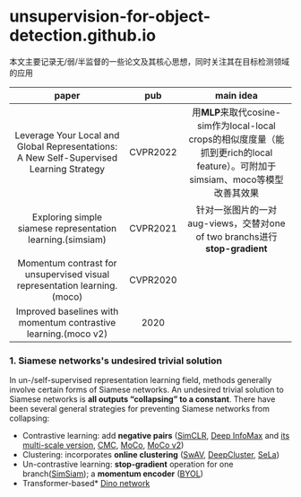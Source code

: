 # unsupervision-for-object-detection.github.io
本文主要记录无/弱/半监督的一些论文及其核心思想，同时关注其在目标检测领域的应用

|                            paper                             |   pub    |                          main idea                           |
| :----------------------------------------------------------: | :------: | :----------------------------------------------------------: |
| Leverage Your Local and Global Representations: A New Self-Supervised Learning Strategy | CVPR2022 | 用**MLP**来取代cosine-sim作为local-local crops的相似度度量（能抓到更rich的local feature）。可附加于simsiam、moco等模型改善其效果 |
|  Exploring simple siamese representation learning.(simsiam)  | CVPR2021 | 针对一张图片的一对aug-views，交替对one of two branchs进行**stop-gradient** |
| Momentum contrast for unsupervised visual representation learning.(moco) | CVPR2020 |                                                              |
| Improved baselines with momentum contrastive learning.(moco v2) |   2020   |                                                              |

### 1. Siamese networks's undesired trivial solution

In un-/self-supervised representation learning field, methods generally involve certain forms of Siamese networks. An undesired trivial solution to Siamese networks is **all outputs “collapsing” to a constant**. There have been several general strategies for preventing Siamese networks from collapsing:

* Contrastive learning: add **negative pairs** ([SimCLR](http://proceedings.mlr.press/v119/chen20j.html), [Deep InfoMax](https://arxiv.org/abs/1808.06670) and [its multi-scale version](https://proceedings.neurips.cc/paper/2019/hash/ddf354219aac374f1d40b7e760ee5bb7-Abstract.html), [CMC](https://link.springer.com/chapter/10.1007/978-3-030-58621-8_45), [MoCo](https://openaccess.thecvf.com/content_CVPR_2020/html/He_Momentum_Contrast_for_Unsupervised_Visual_Representation_Learning_CVPR_2020_paper.html), [MoCo v2](https://arxiv.org/abs/2003.04297))
* Clustering: incorporates **online clustering** ([SwAV](https://proceedings.neurips.cc/paper/2020/hash/70feb62b69f16e0238f741fab228fec2-Abstract.html), [DeepCluster](https://openaccess.thecvf.com/content_ECCV_2018/html/Mathilde_Caron_Deep_Clustering_for_ECCV_2018_paper.html), [SeLa](https://arxiv.org/abs/1911.05371))
* Un-contrastive learning: **stop-gradient** operation for one branch([SimSiam](https://openaccess.thecvf.com/content/CVPR2021/html/Chen_Exploring_Simple_Siamese_Representation_Learning_CVPR_2021_paper.html)); a **momentum encoder** ([BYOL](https://proceedings.neurips.cc/paper/2020/hash/f3ada80d5c4ee70142b17b8192b2958e-Abstract.html))
* Transformer-based\*  [Dino network](https://openaccess.thecvf.com/content/ICCV2021/html/Caron_Emerging_Properties_in_Self-Supervised_Vision_Transformers_ICCV_2021_paper.html)

